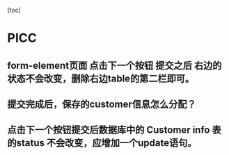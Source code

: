 [toc]
# PICC
## form-element页面 点击下一个按钮 提交之后 右边的状态不会改变，删除右边table的第二栏即可。
## 提交完成后，保存的customer信息怎么分配？
## 点击下一个按钮提交后数据库中的 Customer info 表的status 不会改变，应增加一个update语句。
